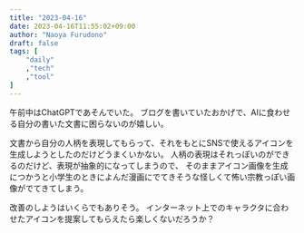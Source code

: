 ```yaml
---
title: "2023-04-16"
date: 2023-04-16T11:55:02+09:00
author: "Naoya Furudono"
draft: false
tags: [
    "daily"
    ,"tech"
    ,"tool"
]
---
```


午前中はChatGPTであそんでいた。
ブログを書いていたおかげで、AIに食わせる自分の書いた文書に困らないのが嬉しい。

文書から自分の人柄を表現してもらって、それをもとにSNSで使えるアイコンを生成しようとしたのだけどうまくいかない。
人柄の表現はそれっぽいのができるのだけど、表現が抽象的になってしまうので、
そのままアイコン画像を生成につかうと小学生のときによんだ漫画にでてきそうな怪しくて怖い宗教っぽい画像がでてきてしまう。

改善のしようはいくらでもありそう。
インターネット上でのキャラクタに合わせたアイコンを提案してもらえたら楽しくないだろうか？

